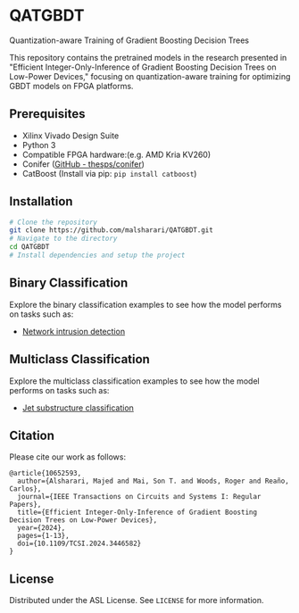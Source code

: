 # QATGBDT
Quantization-aware Training of Gradient Boosting Decision Trees

This repository contains the pretrained models in the research presented in "Efficient Integer-Only-Inference of Gradient Boosting Decision Trees on Low-Power Devices," focusing on quantization-aware training for optimizing GBDT models on FPGA platforms.

## Prerequisites
- Xilinx Vivado Design Suite
- Python 3
- Compatible FPGA hardware:(e.g. AMD Kria KV260)
- Conifer ([GitHub - thesps/conifer](https://github.com/thesps/conifer))
- CatBoost (Install via pip: `pip install catboost`)

## Installation
```bash
# Clone the repository
git clone https://github.com/malsharari/QATGBDT.git
# Navigate to the directory
cd QATGBDT
# Install dependencies and setup the project
```

## Binary Classification
Explore the binary classification examples to see how the model performs on tasks such as:
- [Network intrusion detection](examples/Binary_classification_tasks/cybersecurity/)

## Multiclass Classification
Explore the multiclass classification examples to see how the model performs on tasks such as:
- [Jet substructure classification](examples/multiclass_classification_tasks/jet_substructure/)

## Citation
Please cite our work as follows:
```
@article{10652593,
  author={Alsharari, Majed and Mai, Son T. and Woods, Roger and Reaño, Carlos},
  journal={IEEE Transactions on Circuits and Systems I: Regular Papers},
  title={Efficient Integer-Only-Inference of Gradient Boosting Decision Trees on Low-Power Devices},
  year={2024},
  pages={1-13},
  doi={10.1109/TCSI.2024.3446582}
}
```

## License
Distributed under the ASL License. See `LICENSE` for more information.